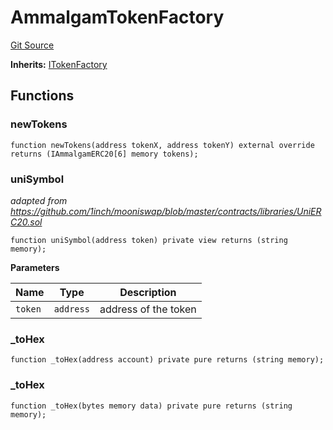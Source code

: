 # AmmalgamTokenFactory
[Git Source](https://github.com/Ammalgam-Protocol/core-v1/blob/8a7f458eaa44bd6bb81314db98899ee7d35f8c57/contracts/factories/AmmalgamTokenFactory.sol)

**Inherits:**
[ITokenFactory](/contracts/interfaces/factories/ITokenFactory.sol/interface.ITokenFactory.md)


## Functions
### newTokens


```solidity
function newTokens(address tokenX, address tokenY) external override returns (IAmmalgamERC20[6] memory tokens);
```

### uniSymbol

*adapted from https://github.com/1inch/mooniswap/blob/master/contracts/libraries/UniERC20.sol*


```solidity
function uniSymbol(address token) private view returns (string memory);
```
**Parameters**

|Name|Type|Description|
|----|----|-----------|
|`token`|`address`|address of the token|


### _toHex


```solidity
function _toHex(address account) private pure returns (string memory);
```

### _toHex


```solidity
function _toHex(bytes memory data) private pure returns (string memory);
```

